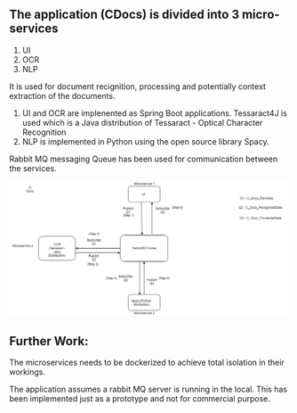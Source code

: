 ## The application (CDocs) is divided into 3 micro-services
 1. UI
 2. OCR 
 3. NLP

It is used for document recignition, processing and potentially context extraction of the documents.
 
 1. UI  and OCR are implenented as Spring Boot applications.
    Tessaract4J is used which is a Java distribution of Tessaract - Optical Character Recognition
 2. NLP is implemented in Python using the open source library Spacy.

Rabbit MQ messaging Queue has been used for communication between the services.


![](Design.jpeg)

## Further Work:

The microservices needs to be dockerized to achieve total isolation in their workings.

The application assumes a rabbit MQ  server is running in the local. This has been implemented just as a prototype and not for commercial purpose.

